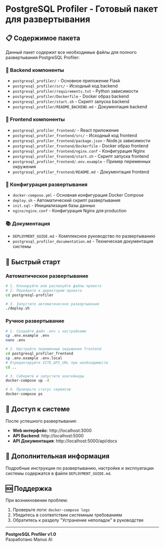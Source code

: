 # PostgreSQL Profiler - Готовый пакет для развертывания

## 📋 Содержимое пакета

Данный пакет содержит все необходимые файлы для полного развертывания PostgreSQL Profiler:

### 🔧 Backend компоненты
- `postgresql_profiler/` - Основное приложение Flask
- `postgresql_profiler/src/` - Исходный код backend
- `postgresql_profiler/requirements.txt` - Python зависимости
- `postgresql_profiler/Dockerfile` - Docker образ backend
- `postgresql_profiler/start.sh` - Скрипт запуска backend
- `postgresql_profiler/README_BACKEND.md` - Документация backend

### 🎨 Frontend компоненты
- `postgresql_profiler_frontend/` - React приложение
- `postgresql_profiler_frontend/src/` - Исходный код frontend
- `postgresql_profiler_frontend/package.json` - Node.js зависимости
- `postgresql_profiler_frontend/Dockerfile` - Docker образ frontend
- `postgresql_profiler_frontend/nginx.conf` - Конфигурация Nginx
- `postgresql_profiler_frontend/start.sh` - Скрипт запуска frontend
- `postgresql_profiler_frontend/.env.example` - Пример переменных окружения
- `postgresql_profiler_frontend/README.md` - Документация frontend

### 🐳 Конфигурация развертывания
- `docker-compose.yml` - Основная конфигурация Docker Compose
- `deploy.sh` - Автоматический скрипт развертывания
- `init.sql` - Инициализация базы данных
- `nginx/nginx.conf` - Конфигурация Nginx для production

### 📚 Документация
- `DEPLOYMENT_GUIDE.md` - Комплексное руководство по развертыванию
- `postgresql_profiler_documentation.md` - Техническая документация системы

## 🚀 Быстрый старт

### Автоматическое развертывание
```bash
# 1. Клонируйте или распакуйте файлы проекта
# 2. Перейдите в директорию проекта
cd postgresql-profiler

# 3. Запустите автоматическое развертывание
./deploy.sh
```

### Ручное развертывание
```bash
# 1. Создайте файл .env с настройками
cp .env.example .env
nano .env

# 2. Настройте переменные окружения frontend
cd postgresql_profiler_frontend
cp .env.example .env.local
# Отредактируйте VITE_API_URL при необходимости
cd ..

# 3. Соберите и запустите контейнеры
docker-compose up -d

# 4. Проверьте статус сервисов
docker-compose ps
```

## 🔗 Доступ к системе

После успешного развертывания:
- **Web интерфейс**: http://localhost:3000
- **API Backend**: http://localhost:5000
- **API Документация**: http://localhost:5000/api/docs

## 📖 Дополнительная информация

Подробные инструкции по развертыванию, настройке и эксплуатации системы содержатся в файле `DEPLOYMENT_GUIDE.md`.

## 🆘 Поддержка

При возникновении проблем:
1. Проверьте логи: `docker-compose logs`
2. Убедитесь в соответствии системным требованиям
3. Обратитесь к разделу "Устранение неполадок" в руководстве

---
**PostgreSQL Profiler v1.0**  
Разработано Manus AI

